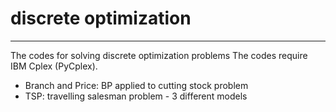 # discrete optimization

-------
The codes for solving discrete optimization problems
The codes require IBM Cplex (PyCplex).

* Branch and Price: BP applied to cutting stock problem
* TSP: travelling salesman problem - 3 different models

